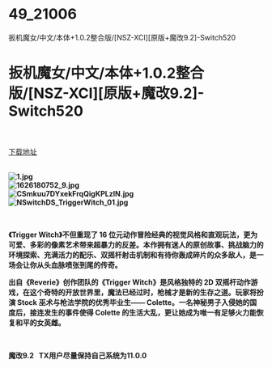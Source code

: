 # 49_21006
扳机魔女/中文/本体+1.0.2整合版/[NSZ-XCI][原版+魔改9.2]-Switch520
# 扳机魔女/中文/本体+1.0.2整合版/[NSZ-XCI][原版+魔改9.2]-Switch520
 <br/></br>
[下载地址](https://www.switch520.cc/article/21006 "下载地址")
<br/></br>

<p><strong><img title="1.jpg" src="https://www.switch520.cc/muke_img/2021_08_05_58e31a6700ca0.jpg" alt="1.jpg"></strong><br>
<strong><img title="1626180752_9.jpg" src="https://www.switch520.cc/muke_img/2021_08_05_9afe60ec649c2.jpg" alt="1626180752_9.jpg"></strong><br>
<strong><img title="CSmkuu7DYxekFrqQigKPLzlN.jpg" src="https://www.switch520.cc/muke_img/2021_08_05_41d63b5225bb7.jpg" alt="CSmkuu7DYxekFrqQigKPLzlN.jpg"></strong><br>
<strong><img title="NSwitchDS_TriggerWitch_01.jpg" src="https://www.switch520.cc/muke_img/2021_08_05_35e82d85d8ed6.jpg" alt="NSwitchDS_TriggerWitch_01.jpg">&nbsp;</strong></p>
<p>&nbsp;</p>
<p><strong>《Trigger Witch》不但重现了 16 位元动作冒险经典的视觉风格和直观玩法，更为可爱、多彩的像素艺术带来超暴力的反差。本作拥有迷人的原创故事、挑战脑力的环境探索、充满活力的配乐、双摇杆射击机制和有待你轰成碎片的众多敌人，是一场会让你从头血脉喷张到尾的传奇。</strong></p>
<p><strong>出自《Reverie》创作团队的《Trigger Witch》是风格独特的 2D 双摇杆动作游戏，在这个奇特的开放世界里，魔法已经过时，枪械才是新的生存之道。玩家将扮演 Stock 巫术与枪法学院的优秀毕业生—— Colette。一名神秘男子入侵她的国度后，接连发生的事件使得 Colette 的生活大乱，更让她成为唯一有足够火力能恢复和平的女英雌。</strong></p>
<p>&nbsp;</p>
<p><strong>魔改9.2 &nbsp;&nbsp;TX用户尽量保持自己系统为11.0.0</strong></p>
